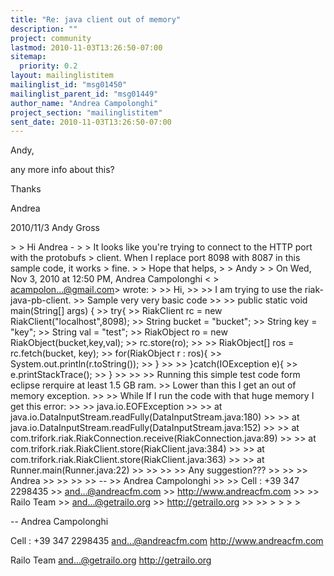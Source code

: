 ```yaml
---
title: "Re: java client out of memory"
description: ""
project: community
lastmod: 2010-11-03T13:26:50-07:00
sitemap:
  priority: 0.2
layout: mailinglistitem
mailinglist_id: "msg01450"
mailinglist_parent_id: "msg01449"
author_name: "Andrea Campolonghi"
project_section: "mailinglistitem"
sent_date: 2010-11-03T13:26:50-07:00
---
```



Andy,

any more info about this?

Thanks

Andrea

2010/11/3 Andy Gross 

&gt;
&gt; Hi Andrea -
&gt;
&gt; It looks like you're trying to connect to the HTTP port with the protobufs
&gt; client. When I replace port 8098 with 8087 in this sample code, it works
&gt; fine.
&gt;
&gt; Hope that helps,
&gt;
&gt; Andy
&gt;
&gt; On Wed, Nov 3, 2010 at 12:50 PM, Andrea Campolonghi &lt;
&gt; acampolon...@gmail.com&gt; wrote:
&gt;
&gt;&gt; Hi,
&gt;&gt;
&gt;&gt; I am trying to use the riak-java-pb-client.
&gt;&gt; Sample very very basic code
&gt;&gt;
&gt;&gt; public static void main(String[] args) {
&gt;&gt; try{
&gt;&gt; RiakClient rc = new RiakClient("localhost",8098);
&gt;&gt; String bucket = "bucket";
&gt;&gt; String key = "key";
&gt;&gt; String val = "test";
&gt;&gt; RiakObject ro = new RiakObject(bucket,key,val);
&gt;&gt; rc.store(ro);
&gt;&gt;
&gt;&gt; RiakObject[] ros = rc.fetch(bucket, key);
&gt;&gt; for(RiakObject r : ros){
&gt;&gt; System.out.println(r.toString());
&gt;&gt; }
&gt;&gt;
&gt;&gt; }catch(IOException e){
&gt;&gt; e.printStackTrace();
&gt;&gt; }
&gt;&gt;
&gt;&gt;
&gt;&gt; Running this simple test code form eclipse rerquire at least 1.5 GB ram.
&gt;&gt; Lower than this I get an out of memory exception.
&gt;&gt;
&gt;&gt; While If I run the code with that huge memory I get this error:
&gt;&gt;
&gt;&gt; java.io.EOFException
&gt;&gt;
&gt;&gt; at java.io.DataInputStream.readFully(DataInputStream.java:180)
&gt;&gt;
&gt;&gt; at java.io.DataInputStream.readFully(DataInputStream.java:152)
&gt;&gt;
&gt;&gt; at com.trifork.riak.RiakConnection.receive(RiakConnection.java:89)
&gt;&gt;
&gt;&gt; at com.trifork.riak.RiakClient.store(RiakClient.java:384)
&gt;&gt;
&gt;&gt; at com.trifork.riak.RiakClient.store(RiakClient.java:363)
&gt;&gt;
&gt;&gt; at Runner.main(Runner.java:22)
&gt;&gt;
&gt;&gt;
&gt;&gt;
&gt;&gt; Any suggestion???
&gt;&gt;
&gt;&gt;
&gt;&gt; Andrea
&gt;&gt;
&gt;&gt;
&gt;&gt;
&gt;&gt; --
&gt;&gt; Andrea Campolonghi
&gt;&gt;
&gt;&gt; Cell : +39 347 2298435
&gt;&gt; and...@andreacfm.com
&gt;&gt; http://www.andreacfm.com
&gt;&gt;
&gt;&gt; Railo Team
&gt;&gt; and...@getrailo.org
&gt;&gt; http://getrailo.org
&gt;&gt;
&gt;&gt;
&gt;
&gt;
&gt;
&gt;


-- 
Andrea Campolonghi

Cell : +39 347 2298435
and...@andreacfm.com
http://www.andreacfm.com

Railo Team
and...@getrailo.org
http://getrailo.org
